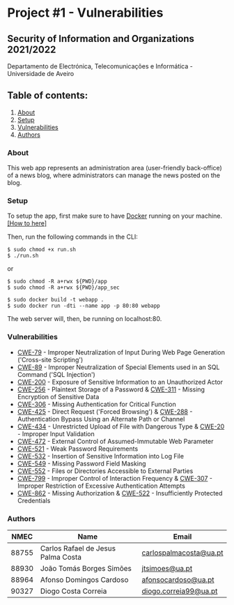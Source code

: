 # Project \#1 - Vulnerabilities

## Security of Information and Organizations 2021/2022

Departamento de Electrónica, Telecomunicações e Informática - Universidade de Aveiro

## Table of contents:
1. [About](#about)
2. [Setup](#setup)
3. [Vulnerabilities](#vulnerabilities)
4. [Authors](#authors)

### About

This web app represents an administration area (user-friendly back-office) of a news blog, where administrators can manage the news posted on the blog.

### Setup

To setup the app, first make sure to have [Docker](https://www.docker.com/) running on your machine. [[How to here]](https://www.digitalocean.com/community/tutorials/how-to-install-and-use-docker-on-ubuntu-18-04)

Then, run the following commands in the CLI:
```
$ sudo chmod +x run.sh
$ ./run.sh
```
or
```
$ sudo chmod -R a+rwx ${PWD}/app
$ sudo chmod -R a+rwx ${PWD}/app_sec

$ sudo docker build -t webapp .
$ sudo docker run -dti --name app -p 80:80 webapp
```
The web server will, then, be running on localhost:80.

### Vulnerabilities

- [CWE-79](https://cwe.mitre.org/data/definitions/79.html) - Improper Neutralization of Input During Web Page Generation ('Cross-site Scripting')
- [CWE-89](https://cwe.mitre.org/data/definitions/89.html) - Improper Neutralization of Special Elements used in an SQL Command ('SQL Injection')
- [CWE-200](https://cwe.mitre.org/data/definitions/200.html) - Exposure of Sensitive Information to an Unauthorized Actor
- [CWE-256](https://cwe.mitre.org/data/definitions/256.html) - Plaintext Storage of a Password & [CWE-311](https://cwe.mitre.org/data/definitions/311.html) - Missing Encryption of Sensitive Data
- [CWE-306](https://cwe.mitre.org/data/definitions/306.html) - Missing Authentication for Critical Function
- [CWE-425](https://cwe.mitre.org/data/definitions/425.html) - Direct Request ('Forced Browsing') & [CWE-288](https://cwe.mitre.org/data/definitions/288.html) - Authentication Bypass Using an Alternate Path or Channel
- [CWE-434](https://cwe.mitre.org/data/definitions/434.html) - Unrestricted Upload of File with Dangerous Type & [CWE-20](https://cwe.mitre.org/data/definitions/20.html) - Improper Input Validation
- [CWE-472](https://cwe.mitre.org/data/definitions/472.html) - External Control of Assumed-Immutable Web Parameter
- [CWE-521](https://cwe.mitre.org/data/definitions/521.html) - Weak Password Requirements
- [CWE-532](https://cwe.mitre.org/data/definitions/532.html) - Insertion of Sensitive Information into Log File
- [CWE-549](https://cwe.mitre.org/data/definitions/549.html) - Missing Password Field Masking
- [CWE-552](https://cwe.mitre.org/data/definitions/552.html) - Files or Directories Accessible to External Parties
- [CWE-799](https://cwe.mitre.org/data/definitions/799.html) - Improper Control of Interaction Frequency & [CWE-307](https://cwe.mitre.org/data/definitions/307.html) - Improper Restriction of Excessive Authentication Attempts
- [CWE-862](https://cwe.mitre.org/data/definitions/862.html) - Missing Authorization & [CWE-522](https://cwe.mitre.org/data/definitions/522.html) - Insufficiently Protected Credentials

### Authors

|NMEC  | Name | Email|
|------|------|------|
|88755 | Carlos Rafael de Jesus Palma Costa | carlospalmacosta@ua.pt|
|88930 | João Tomás Borges Simões | jtsimoes@ua.pt|
|88964 | Afonso Domingos Cardoso | afonsocardoso@ua.pt|
|90327 | Diogo Costa Correia | diogo.correia99@ua.pt|
